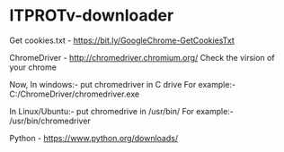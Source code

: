 # ITPROTv-downloader

Get cookies.txt - https://bit.ly/GoogleChrome-GetCookiesTxt

ChromeDriver - http://chromedriver.chromium.org/ 
Check the virsion of your chrome

Now,
In windows:- put chromedriver in C drive
For example:- C:/ChromeDriver/chromedriver.exe

In Linux/Ubuntu:- put chromedrive in /usr/bin/
For example:- /usr/bin/chromedriver


Python - https://www.python.org/downloads/

